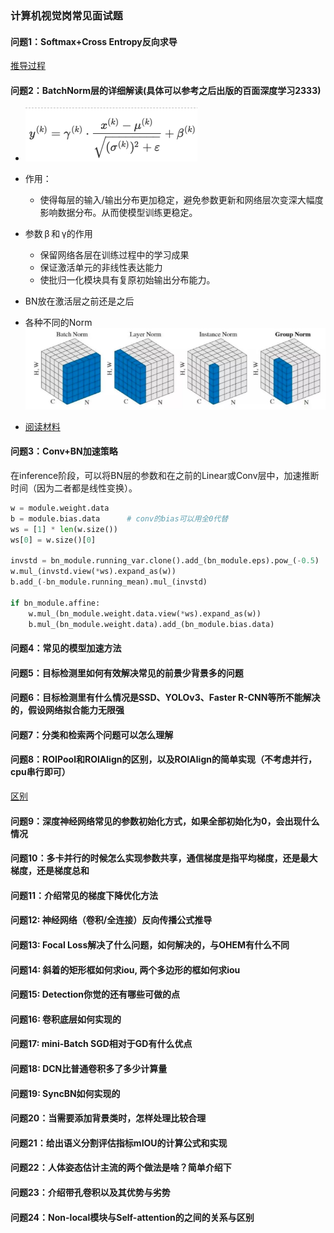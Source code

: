 ### 计算机视觉岗常见面试题

#### 问题1：Softmax+Cross Entropy反向求导
[推导过程](https://blog.csdn.net/jiajunlee/article/details/79665062)

#### 问题2：BatchNorm层的详细解读(具体可以参考之后出版的百面深度学习2333)
  + ![BatchNorm](./img/151566545899_.pic.jpg)
  + 作用：
    - 使得每层的输入/输出分布更加稳定，避免参数更新和网络层次变深大幅度影响数据分布。从而使模型训练更稳定。
  + 参数 β 和 γ的作用
    + 保留网络各层在训练过程中的学习成果
    + 保证激活单元的非线性表达能力 
    + 使批归一化模块具有复原初始输出分布能力。

  + BN放在激活层之前还是之后 
  + 各种不同的Norm![各种不同的Norm](./img/171566546190_.pic_hd.jpg)
  + [阅读材料](https://zhuanlan.zhihu.com/p/33173246)


#### 问题3：Conv+BN加速策略
在inference阶段，可以将BN层的参数和在之前的Linear或Conv层中，加速推断时间（因为二者都是线性变换）。
```python
w = module.weight.data
b = module.bias.data      # conv的bias可以用全0代替
ws = [1] * len(w.size())
ws[0] = w.size()[0]

invstd = bn_module.running_var.clone().add_(bn_module.eps).pow_(-0.5)
w.mul_(invstd.view(*ws).expand_as(w))
b.add_(-bn_module.running_mean).mul_(invstd)

if bn_module.affine:
    w.mul_(bn_module.weight.data.view(*ws).expand_as(w))
    b.mul_(bn_module.weight.data).add_(bn_module.bias.data)

```

#### 问题4：常见的模型加速方法

#### 问题5：目标检测里如何有效解决常见的前景少背景多的问题

#### 问题6：目标检测里有什么情况是SSD、YOLOv3、Faster R-CNN等所不能解决的，假设网络拟合能力无限强

#### 问题7：分类和检索两个问题可以怎么理解

#### 问题8：ROIPool和ROIAlign的区别，以及ROIAlign的简单实现（不考虑并行，cpu串行即可）
 [区别](https://blog.csdn.net/kk123k/article/details/86563425)

#### 问题9：深度神经网络常见的参数初始化方式，如果全部初始化为0，会出现什么情况

#### 问题10：多卡并行的时候怎么实现参数共享，通信梯度是指平均梯度，还是最大梯度，还是梯度总和

#### 问题11：介绍常见的梯度下降优化方法

#### 问题12: 神经网络（卷积/全连接）反向传播公式推导

#### 问题13: Focal Loss解决了什么问题，如何解决的，与OHEM有什么不同

#### 问题14: 斜着的矩形框如何求iou, 两个多边形的框如何求iou

#### 问题15: Detection你觉的还有哪些可做的点

#### 问题16: 卷积底层如何实现的

#### 问题17: mini-Batch SGD相对于GD有什么优点

#### 问题18: DCN比普通卷积多了多少计算量

#### 问题19: SyncBN如何实现的

#### 问题20：当需要添加背景类时，怎样处理比较合理

#### 问题21：给出语义分割评估指标mIOU的计算公式和实现

#### 问题22：人体姿态估计主流的两个做法是啥？简单介绍下

#### 问题23：介绍带孔卷积以及其优势与劣势

#### 问题24：Non-local模块与Self-attention的之间的关系与区别
